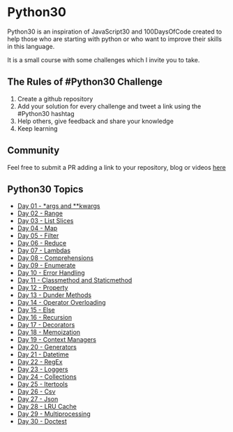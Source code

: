 # Python30

Python30 is an inspiration of JavaScript30 and 100DaysOfCode created to help those who are starting with python or who want to improve their skills in this language.

It is a small course with some challenges which I invite you to take.

## The Rules of #Python30 Challenge

1. Create a github repository
2. Add your solution for every challenge and tweet a link using the #Python30 hashtag
3. Help others, give feedback and share your knowledge
4. Keep learning

## Community

Feel free to submit a PR adding a link to your repository, blog or videos [here](COMMUNITY.md)

## Python30 Topics

* [Day 01 - *args and **kwargs](Day%2001%20-%20args%20and%20kwargs/)
* [Day 02 - Range](Day%2002%20-%20Range/)
* [Day 03 - List Slices](Day%2003%20-%20List%20Slices/)
* [Day 04 - Map](Day%2004%20-%20Map/)
* [Day 05 - Filter](Day%2005%20-%20Filter/)
* [Day 06 - Reduce](Day%2006%20-%20Reduce/)
* [Day 07 - Lambdas](Day%2007%20-%20Lambdas/)
* [Day 08 - Comprehensions](Day%2008%20-%20Comprehensions/)
* [Day 09 - Enumerate](Day%2009%20-%20Enumerate/)
* [Day 10 - Error Handling](Day%2010%20-%20Error%20Handling/)
* [Day 11 - Classmethod and Staticmethod](Day%2011%20-%20Classmethod%20and%20Staticmethod/)
* [Day 12 - Property](Day%2012%20-%20Property/)
* [Day 13 - Dunder Methods](Day%2013%20-%20Dunder%20Methods/)
* [Day 14 - Operator Overloading](Day%2014%20-%20Operator%20Overloading/)
* [Day 15 - Else](Day%2015%20-%20Else/)
* [Day 16 - Recursion](Day%2016%20-%20Recursion/)
* [Day 17 - Decorators](Day%2017%20-%20Decorators/)
* [Day 18 - Memoization](Day%2018%20-%20Memoization/)
* [Day 19 - Context Managers](Day%2019%20-%20Context%20Managers/)
* [Day 20 - Generators](Day%2020%20-%20Generators/)
* [Day 21 - Datetime](Day%2021%20-%20Datetime/)
* [Day 22 - RegEx](Day%2022%20-%20RegEx/)
* [Day 23 - Loggers](Day%2023%20-%20Loggers/)
* [Day 24 - Collections](Day%2024%20-%20Collections/)
* [Day 25 - Itertools](Day%2025%20-%20Itertools/)
* [Day 26 - Csv](Day%2026%20-%20Csv/)
* [Day 27 - Json](Day%2027%20-%20Json/)
* [Day 28 - LRU Cache](Day%2028%20-%20LRU%20Cache/)
* [Day 29 - Multiprocessing](Day%2029%20-%20Multiprocessing/)
* [Day 30 - Doctest](Day%2030%20-%20Doctest/)
